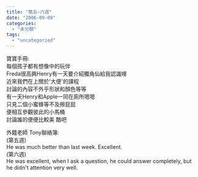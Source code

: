 ```yaml
---
title: "第五~六週"
date: "2006-09-09"
categories: 
  - "未分類"
tags: 
  - "uncategoried"
---
```


寶寶手冊:  
每個孩子都有想像中的玩伴  
Freda很高興Henry有一天要介紹獨角仙給我認識哩  
近來我們在上關於'大便'的課程  
討論的內容不外乎形狀和顏色等等  
有一天Henry和Apple一同在廁所嗯嗯  
只見二個小蜜蜂等不及擦屁屁  
便相互參觀彼此的小馬桶  
討論誰的便便比較美 酷吧

外籍老師 Tony聯絡簿:  
(第五週)  
He was much better than last week. Excellent.  
(第六週)  
He was excellent, when I ask a question, he could answer completely, but he didn't attention very well.
